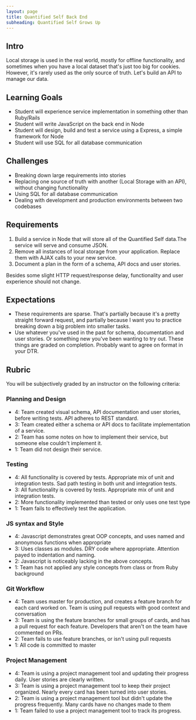 ```yaml
---
layout: page
title: Quantified Self Back End
subheading: Quantified Self Grows Up
---
```


## Intro

Local storage is used in the real world, mostly for offline functionality, and sometimes when you have a local dataset that's just too big for cookies. However, it's rarely used as the only source of truth. Let's build an API to manage our data.

## Learning Goals

- Student will experience service implementation in something other than Ruby/Rails
- Student will write JavaScript on the back end in Node
- Student will design, build and test a service using a Express, a simple framework for Node
- Student will use SQL for all database communication

## Challenges

- Breaking down large requirements into stories
- Replacing one source of truth with another (Local Storage with an API), without changing functionality
- Using SQL for all database communication
- Dealing with development and production environments between two codebases

## Requirements

1. Build a service in Node that will store all of the Quantified Self data.The service will serve and consume JSON.
2. Remove all instances of local storage from your application. Replace them with AJAX calls to your new service.
3. Document a plan in the form of a schema, API docs and user stories.

Besides some slight HTTP request/response delay, functionality and user experience should not change.

## Expectations

- These requirements are sparse. That's partially because it's a pretty straight forward request, and partially because I want you to practice breaking down a big problem into smaller tasks.
- Use whatever you've used in the past for schema, documentation and user stories. Or something new you've been wanting to try out. These things are graded on completion. Probably want to agree on format in your DTR.

## Rubric

You will be subjectively graded by an instructor on the following criteria:

### Planning and Design

- 4: Team created visual schema, API documentation and user stories, before writing tests. API adheres to REST standard.
- 3: Team created either a schema or API docs to facilitate implementation of a service.
- 2: Team has some notes on how to implement their service, but someone else couldn't implement it.
- 1: Team did not design their service.

### Testing

- 4: All functionality is covered by tests. Appropriate mix of unit and integration tests. Sad path testing in both unit and integration tests.
- 3: All functionality is covered by tests. Appropriate mix of unit and integration tests.
- 2: More functionality implemented than tested or only uses one test type
- 1: Team fails to effectively test the application.

### JS syntax and Style

- 4: Javascript demonstrates great OOP concepts, and uses named and anonymous functions when appropriate
- 3: Uses classes as modules. DRY code where appropriate. Attention payed to indentation and naming.
- 2: Javascript is noticeably lacking in the above concepts.
- 1: Team has not applied any style concepts from class or from Ruby background

### Git Workflow

- 4: Team uses master for production, and creates a feature branch for each card worked on. Team is using pull requests with good context and conversation
- 3: Team is using the feature branches for small groups of cards, and has a pull request for each feature. Developers that aren't on the team have commented on PRs.
- 2: Team fails to use feature branches, or isn't using pull requests
- 1: All code is committed to master

### Project Management

- 4: Team is using a project management tool and updating their progress daily. User stories are clearly written.
- 3: Team is using a project management tool to keep their project organized. Nearly every card has been turned into user stories.
- 2: Team is using a project management tool but didn't update the progress frequently. Many cards have no changes made to them
- 1: Team failed to use a project management tool to track its progress.
